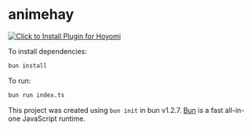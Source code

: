 # animehay

[![Click to Install Plugin for Hoyomi](https://img.shields.io/badge/Click%20to%20Install%20Plugin%20for%20Hoyomi-blue?style=for-the-badge)](https://intradeus.github.io/http-protocol-redirector?r=hoyomi://add-plugin/?url=https://github.com/tachibana-shin/hoyomi-plugin-hentaivn)

To install dependencies:

```bash
bun install
```

To run:

```bash
bun run index.ts
```

This project was created using `bun init` in bun v1.2.7. [Bun](https://bun.sh) is a fast all-in-one JavaScript runtime.
